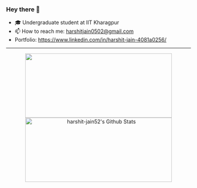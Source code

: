 ### Hey there 👋

- 🎓 Undergraduate student at IIT Kharagpur
- 📫 How to reach me: harshitjain0502@gmail.com
- Portfolio: https://www.linkedin.com/in/harshit-jain-4081a0256/
<hr>
<p align=center>
  <img height="175" width="400" src="https://github-readme-stats-eight-theta.vercel.app/api/top-langs/?username=harshit-jain52&layout=compact&langs_count=8&theme=nightowl"/>
  
  <img height="175" width="400" src="https://github-readme-stats-eight-theta.vercel.app/api?username=harshit-jain52&show_icons=true&theme=nightowl&include_all_commits=true&count_private=true" alt="harshit-jain52's Github Stats"/>
  
</p>
